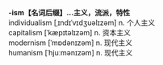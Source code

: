 **-ism【名词后缀】…主义，流派，特性**  
individualism [ˌɪndɪˈvɪdʒuəlɪzəm] n. 个人主义  
capitalism [ˈkæpɪtəlɪzəm] n. 资本主义  
modernism [ˈmɒdənɪzəm] n. 现代主义  
humanism [ˈhjuːmənɪzəm] n. 现代主义